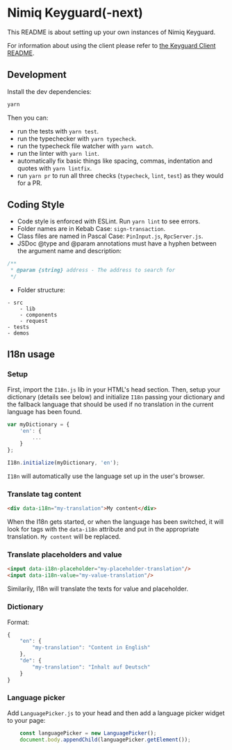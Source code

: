 # Nimiq Keyguard(-next)

This README is about setting up your own instances of Nimiq Keyguard.

For information about using the client please refer to
[the Keyguard Client README](https://github.com/nimiq/keyguard-next/tree/master/client/README.md).

## Development

Install the dev dependencies:

```sh
yarn
```

Then you can:

- run the tests with `yarn test`.
- run the typechecker with `yarn typecheck`.
- run the typecheck file watcher with `yarn watch`.
- run the linter with `yarn lint`.
- automatically fix basic things like spacing, commas, indentation and quotes
  with `yarn lintfix`.
- run `yarn pr` to run all three checks (`typecheck`, `lint`, `test`) as they
  would for a PR.

## Coding Style

- Code style is enforced with ESLint. Run `yarn lint` to see errors.
- Folder names are in Kebab Case: `sign-transaction`.
- Class files are named in Pascal Case: `PinInput.js`, `RpcServer.js`.
- JSDoc @type and @param annotations must have a hyphen between the argument name
  and description:

```javascript
/**
 * @param {string} address - The address to search for
 */
```

- Folder structure:

```text
- src
    - lib
    - components
    - request
- tests
- demos
```

## I18n usage

### Setup

First, import the `I18n.js` lib in your HTML's head section. Then, setup your
dictionary (details see below) and  initialize `I18n` passing your dictionary
and the fallback language that should be used if no translation in the current
language has been found.

```javascript
var myDictionary = {
    'en': {
        ...
    }
};

I18n.initialize(myDictionary, 'en');
```

`I18n` will automatically use the language set up in the user's browser.

### Translate tag content

```html
<div data-i18n="my-translation">My content</div>
```

When the I18n gets started, or when the language has been switched, it will look
for tags with the `data-i18n` attribute and put in the appropriate translation.
`My content` will be replaced.

### Translate placeholders and value

```html
<input data-i18n-placeholder="my-placeholder-translation"/>
<input data-i18n-value="my-value-translation"/>
```

Similarily, I18n will translate the texts for value and placeholder.

### Dictionary

Format:

```javascript
{
    "en": {
        "my-translation": "Content in English"
    },
    "de": {
        "my-translation": "Inhalt auf Deutsch"
    }
}
```

### Language picker

Add `LanguagePicker.js` to your head and then add a language picker widget to your
page:

```javascript
    const languagePicker = new LanguagePicker();
    document.body.appendChild(languagePicker.getElement());
```
